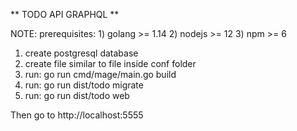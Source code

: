 ** TODO API GRAPHQL **

NOTE:
    prerequisites: 
    1) golang >= 1.14
    2) nodejs >= 12
    3) npm >= 6

1) create postgresql database
2) create file similar to file inside conf folder
3) run: go run cmd/mage/main.go build
4) run: go run dist/todo migrate
5) run: go run dist/todo web

Then go to http://localhost:5555
